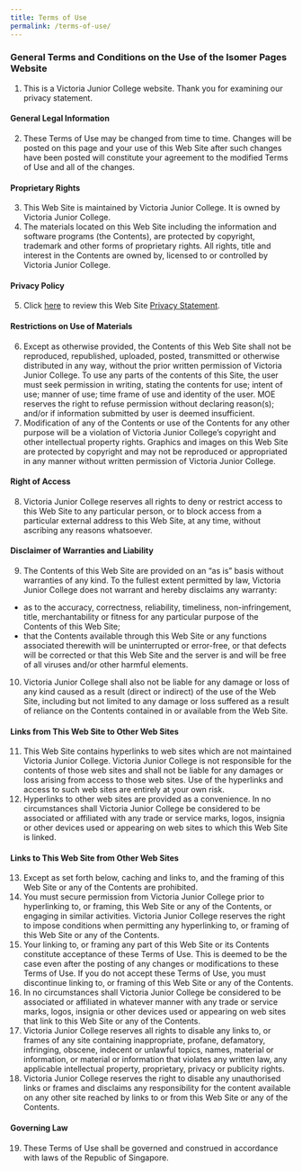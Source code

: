 ```yaml
---
title: Terms of Use
permalink: /terms-of-use/
---
```

### **General Terms and Conditions on the Use of the Isomer Pages Website**

1.  This is a Victoria Junior College website. Thank you for examining our privacy statement.

#### **General Legal Information**

2.  These Terms of Use may be changed from time to time. Changes will be posted on this page and your use of this Web Site after such changes have been posted will constitute your agreement to the modified Terms of Use and all of the changes.

#### **Proprietary Rights**
3. This Web Site is maintained by Victoria Junior College. It is owned by Victoria Junior College.
4.  The materials located on this Web Site including the information and software programs (the Contents), are protected by copyright, trademark and other forms of proprietary rights. All rights, title and interest in the Contents are owned by, licensed to or controlled by Victoria Junior College.

#### **Privacy Policy**
5.  Click [here](https://victoriajc.moe.edu.sg/privacy-statement/) to review this Web Site [Privacy Statement](https://victoriajc.moe.edu.sg/privacy-statement/).

#### **Restrictions on Use of Materials**
6.  Except as otherwise provided, the Contents of this Web Site shall not be reproduced, republished, uploaded, posted, transmitted or otherwise distributed in any way, without the prior written permission of Victoria Junior College. To use any parts of the contents of this Site, the user must seek permission in writing, stating the contents for use; intent of use; manner of use; time frame of use and identity of the user. MOE reserves the right to refuse permission without declaring reason(s); and/or if information submitted by user is deemed insufficient.
7.  Modification of any of the Contents or use of the Contents for any other purpose will be a violation of Victoria Junior College’s copyright and other intellectual property rights. Graphics and images on this Web Site are protected by copyright and may not be reproduced or appropriated in any manner without written permission of Victoria Junior College.

#### **Right of Access**
8.  Victoria Junior College reserves all rights to deny or restrict access to this Web Site to any particular person, or to block access from a particular external address to this Web Site, at any time, without ascribing any reasons whatsoever.

#### **Disclaimer of Warranties and Liability**
9.  The Contents of this Web Site are provided on an “as is” basis without warranties of any kind. To the fullest extent permitted by law, Victoria Junior College does not warrant and hereby disclaims any warranty:
* as to the accuracy, correctness, reliability, timeliness, non-infringement, title, merchantability or fitness for any particular purpose of the Contents of this Web Site;
* that the Contents available through this Web Site or any functions associated therewith will be uninterrupted or error-free, or that defects will be corrected or that this Web Site and the server is and will be free of all viruses and/or other harmful elements.
10.  Victoria Junior College shall also not be liable for any damage or loss of any kind caused as a result (direct or indirect) of the use of the Web Site, including but not limited to any damage or loss suffered as a result of reliance on the Contents contained in or available from the Web Site.

#### **Links from This Web Site to Other Web Sites**
11.  This Web Site contains hyperlinks to web sites which are not maintained Victoria Junior College. Victoria Junior College is not responsible for the contents of those web sites and shall not be liable for any damages or loss arising from access to those web sites. Use of the hyperlinks and access to such web sites are entirely at your own risk.
12.  Hyperlinks to other web sites are provided as a convenience. In no circumstances shall Victoria Junior College be considered to be associated or affiliated with any trade or service marks, logos, insignia or other devices used or appearing on web sites to which this Web Site is linked.

#### **Links to This Web Site from Other Web Sites**
13.  Except as set forth below, caching and links to, and the framing of this Web Site or any of the Contents are prohibited.
14.  You must secure permission from Victoria Junior College prior to hyperlinking to, or framing, this Web Site or any of the Contents, or engaging in similar activities. Victoria Junior College reserves the right to impose conditions when permitting any hyperlinking to, or framing of this Web Site or any of the Contents.
15.  Your linking to, or framing any part of this Web Site or its Contents constitute acceptance of these Terms of Use. This is deemed to be the case even after the posting of any changes or modifications to these Terms of Use. If you do not accept these Terms of Use, you must discontinue linking to, or framing of this Web Site or any of the Contents.
16.  In no circumstances shall Victoria Junior College be considered to be associated or affiliated in whatever manner with any trade or service marks, logos, insignia or other devices used or appearing on web sites that link to this Web Site or any of the Contents.
17.  Victoria Junior College reserves all rights to disable any links to, or frames of any site containing inappropriate, profane, defamatory, infringing, obscene, indecent or unlawful topics, names, material or information, or material or information that violates any written law, any applicable intellectual property, proprietary, privacy or publicity rights.
18.  Victoria Junior College reserves the right to disable any unauthorised links or frames and disclaims any responsibility for the content available on any other site reached by links to or from this Web Site or any of the Contents.

#### **Governing Law**
19.  These Terms of Use shall be governed and construed in accordance with laws of the Republic of Singapore.